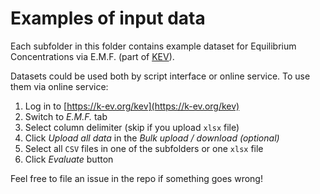 # Examples of input data

Each subfolder in this folder contains example dataset for Equilibrium Concentrations via E.M.F. (part of [KEV](https://k-ev.org)).

Datasets could be used both by script interface or online service. To use them via online service:

1. Log in to [https://k-ev.org/kev](https://k-ev.org/kev)
3. Switch to *E.M.F.* tab
4. Select column delimiter (skip if you upload `xlsx` file)
5. Click *Upload all data* in the *Bulk upload / download (optional)*
6. Select all `CSV` files in one of the subfolders or one `xlsx` file
7. Click *Evaluate* button

Feel free to file an issue in the repo if something goes wrong!
